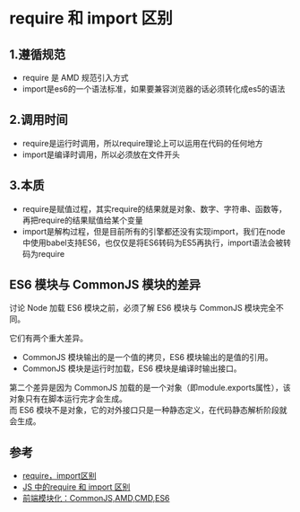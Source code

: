 # require 和 import 区别


## 1.遵循规范


- require 是 AMD 规范引入方式
- import是es6的一个语法标准，如果要兼容浏览器的话必须转化成es5的语法


## 2.调用时间

- require是运行时调用，所以require理论上可以运用在代码的任何地方
- import是编译时调用，所以必须放在文件开头

## 3.本质
- require是赋值过程，其实require的结果就是对象、数字、字符串、函数等，再把require的结果赋值给某个变量
- import是解构过程，但是目前所有的引擎都还没有实现import，我们在node中使用babel支持ES6，也仅仅是将ES6转码为ES5再执行，import语法会被转码为require
 

## ES6 模块与 CommonJS 模块的差异
讨论 Node 加载 ES6 模块之前，必须了解 ES6 模块与 CommonJS 模块完全不同。

它们有两个重大差异。

- CommonJS 模块输出的是一个值的拷贝，ES6 模块输出的是值的引用。
- CommonJS 模块是运行时加载，ES6 模块是编译时输出接口。

第二个差异是因为 CommonJS 加载的是一个对象（即module.exports属性），该对象只有在脚本运行完才会生成。  
而 ES6 模块不是对象，它的对外接口只是一种静态定义，在代码静态解析阶段就会生成。  

## 参考
- [require，import区别](https://www.zhihu.com/question/56820346/answer/150724784)
- [JS 中的require 和 import 区别](https://www.cnblogs.com/liaojie970/p/7376682.html)
- [前端模块化：CommonJS,AMD,CMD,ES6](https://juejin.im/post/5aaa37c8f265da23945f365c)
